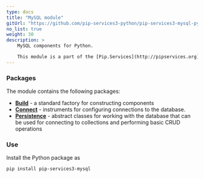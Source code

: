```yaml
---
type: docs
title: "MySQL module"
gitUrl: "https://github.com/pip-services3-python/pip-services3-mysql-python"
no_list: true
weight: 30
description: > 
    MySQL components for Python. 

    This module is a part of the [Pip.Services](http://pipservices.org) polyglot microservices toolkit.
---
```


### Packages

The module contains the following packages:
- [**Build**](build) - a standard factory for constructing components
- [**Connect**](connect) - instruments for configuring connections to the database.
- [**Persistence**](persistence) - abstract classes for working with the database that can be used for connecting to collections and performing basic CRUD operations


### Use

Install the Python package as
```bash
pip install pip-services3-mysql
```
